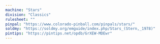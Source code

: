 ```yaml
---
machine: "Stars"
division: "Classics"
rulesheet: ""
pinpal: "https://www.colorado-pinball.com/pinpals/stars/"
soldmy: "https://soldmy.org/emguide/index.php/Stars_(Stern,_1978)"
pintips: "https://pintips.net/opdb/GrXEW-MDEwr"
---
```

